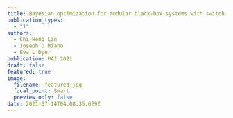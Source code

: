 ```yaml
---
title: Bayesian optimization for modular black-box systems with switching costs.
publication_types:
  - "1"
authors:
  - Chi-Heng Lin
  - Joseph D Miano
  - Eva L Dyer
publication: UAI 2021
draft: false
featured: true
image:
  filename: featured.jpg
  focal_point: Smart
  preview_only: false
date: 2021-07-14T04:08:35.629Z
---
```

